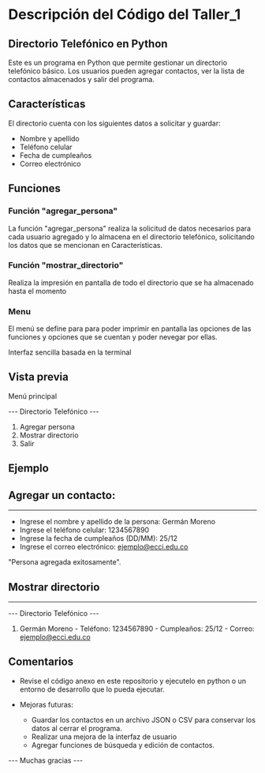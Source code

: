 # Descripción del Código del Taller_1

## Directorio Telefónico en Python

Este es un programa en Python que permite gestionar un directorio telefónico básico. Los usuarios pueden agregar contactos, ver la lista de contactos almacenados y salir del programa.

## Características
El directorio cuenta con los siguientes datos a solicitar y guardar:

- Nombre y apellido
- Teléfono celular
- Fecha de cumpleaños
- Correo electrónico

## Funciones
### Función "agregar_persona"
La función "agregar_persona" realiza la solicitud de datos necesarios para cada usuario agregado y lo almacena en el directorio telefónico, solicitando los datos que se mencionan en Características.

### Función "mostrar_directorio"
Realiza la impresión en pantalla de todo el directorio que se ha almacenado hasta el momento

### Menu
El menú se define para para poder imprimir en pantalla las opciones de las funciones y opciones que se cuentan y poder nevegar por ellas.

Interfaz sencilla basada en la terminal

## Vista previa
Menú principal

--- Directorio Telefónico ---
1. Agregar persona
2. Mostrar directorio
3. Salir

## Ejemplo
Agregar un contacto:
---
---
- Ingrese el nombre y apellido de la persona: Germán Moreno
- Ingrese el teléfono celular: 1234567890
- Ingrese la fecha de cumpleaños (DD/MM): 25/12
- Ingrese el correo electrónico: ejemplo@ecci.edu.co

"Persona agregada exitosamente".

Mostrar directorio
---
---
--- Directorio Telefónico ---
1. Germán Moreno - Teléfono: 1234567890 - Cumpleaños: 25/12 - Correo: ejemplo@ecci.edu.co

## Comentarios
- Revise el código anexo en este repositorio y ejecutelo en python o un entorno de desarrollo que lo pueda ejecutar.

- Mejoras futuras:
    - Guardar los contactos en un archivo JSON o CSV para conservar los datos al cerrar el programa.
    - Realizar una mejora de la interfaz de usuario
    - Agregar funciones de búsqueda y edición de contactos.

--- Muchas gracias ---